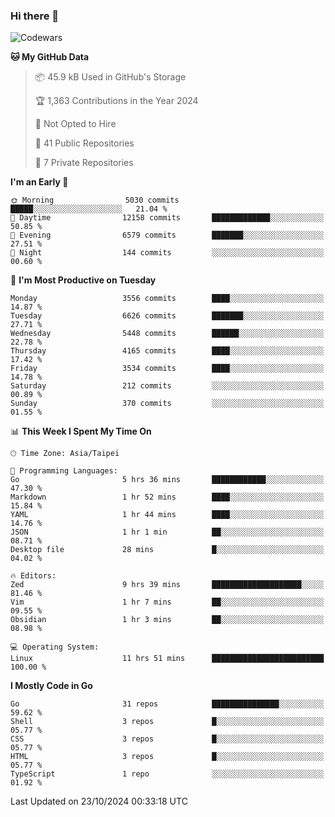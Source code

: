 ### Hi there 👋

![Codewars](https://www.codewars.com/users/omegaatt36/badges/small)

<!--START_SECTION:waka-->
**🐱 My GitHub Data** 

> 📦 45.9 kB Used in GitHub's Storage 
 > 
> 🏆 1,363 Contributions in the Year 2024
 > 
> 🚫 Not Opted to Hire
 > 
> 📜 41 Public Repositories 
 > 
> 🔑 7 Private Repositories 
 > 
**I'm an Early 🐤** 

```text
🌞 Morning                5030 commits        █████░░░░░░░░░░░░░░░░░░░░   21.04 % 
🌆 Daytime                12158 commits       █████████████░░░░░░░░░░░░   50.85 % 
🌃 Evening                6579 commits        ███████░░░░░░░░░░░░░░░░░░   27.51 % 
🌙 Night                  144 commits         ░░░░░░░░░░░░░░░░░░░░░░░░░   00.60 % 
```
📅 **I'm Most Productive on Tuesday** 

```text
Monday                   3556 commits        ████░░░░░░░░░░░░░░░░░░░░░   14.87 % 
Tuesday                  6626 commits        ███████░░░░░░░░░░░░░░░░░░   27.71 % 
Wednesday                5448 commits        ██████░░░░░░░░░░░░░░░░░░░   22.78 % 
Thursday                 4165 commits        ████░░░░░░░░░░░░░░░░░░░░░   17.42 % 
Friday                   3534 commits        ████░░░░░░░░░░░░░░░░░░░░░   14.78 % 
Saturday                 212 commits         ░░░░░░░░░░░░░░░░░░░░░░░░░   00.89 % 
Sunday                   370 commits         ░░░░░░░░░░░░░░░░░░░░░░░░░   01.55 % 
```


📊 **This Week I Spent My Time On** 

```text
🕑︎ Time Zone: Asia/Taipei

💬 Programming Languages: 
Go                       5 hrs 36 mins       ████████████░░░░░░░░░░░░░   47.30 % 
Markdown                 1 hr 52 mins        ████░░░░░░░░░░░░░░░░░░░░░   15.84 % 
YAML                     1 hr 44 mins        ████░░░░░░░░░░░░░░░░░░░░░   14.76 % 
JSON                     1 hr 1 min          ██░░░░░░░░░░░░░░░░░░░░░░░   08.71 % 
Desktop file             28 mins             █░░░░░░░░░░░░░░░░░░░░░░░░   04.02 % 

🔥 Editors: 
Zed                      9 hrs 39 mins       ████████████████████░░░░░   81.46 % 
Vim                      1 hr 7 mins         ██░░░░░░░░░░░░░░░░░░░░░░░   09.55 % 
Obsidian                 1 hr 3 mins         ██░░░░░░░░░░░░░░░░░░░░░░░   08.98 % 

💻 Operating System: 
Linux                    11 hrs 51 mins      █████████████████████████   100.00 % 
```

**I Mostly Code in Go** 

```text
Go                       31 repos            ███████████████░░░░░░░░░░   59.62 % 
Shell                    3 repos             █░░░░░░░░░░░░░░░░░░░░░░░░   05.77 % 
CSS                      3 repos             █░░░░░░░░░░░░░░░░░░░░░░░░   05.77 % 
HTML                     3 repos             █░░░░░░░░░░░░░░░░░░░░░░░░   05.77 % 
TypeScript               1 repo              ░░░░░░░░░░░░░░░░░░░░░░░░░   01.92 % 
```




 Last Updated on 23/10/2024 00:33:18 UTC
<!--END_SECTION:waka-->

<!--
**omegaatt36/omegaatt36** is a ✨ _special_ ✨ repository because its `README.md` (this file) appears on your GitHub profile.

Here are some ideas to get you started:

- 🔭 I’m currently working on ...
- 🌱 I’m currently learning ...
- 👯 I’m looking to collaborate on ...
- 🤔 I’m looking for help with ...
- 💬 Ask me about ...
- 📫 How to reach me: ...
- 😄 Pronouns: ...
- ⚡ Fun fact: ...
-->
